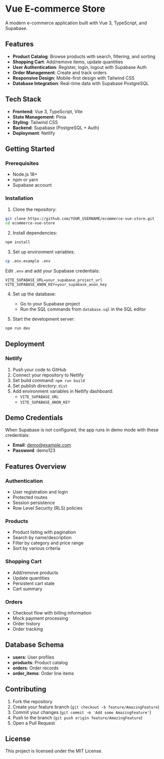 # Vue E-commerce Store

A modern e-commerce application built with Vue 3, TypeScript, and Supabase.

## Features

- **Product Catalog**: Browse products with search, filtering, and sorting
- **Shopping Cart**: Add/remove items, update quantities
- **User Authentication**: Register, login, logout with Supabase Auth
- **Order Management**: Create and track orders
- **Responsive Design**: Mobile-first design with Tailwind CSS
- **Database Integration**: Real-time data with Supabase PostgreSQL

## Tech Stack

- **Frontend**: Vue 3, TypeScript, Vite
- **State Management**: Pinia
- **Styling**: Tailwind CSS
- **Backend**: Supabase (PostgreSQL + Auth)
- **Deployment**: Netlify

## Getting Started

### Prerequisites

- Node.js 18+ 
- npm or yarn
- Supabase account

### Installation

1. Clone the repository:
```bash
git clone https://github.com/YOUR_USERNAME/ecommerce-vue-store.git
cd ecommerce-vue-store
```

2. Install dependencies:
```bash
npm install
```

3. Set up environment variables:
```bash
cp .env.example .env
```

Edit `.env` and add your Supabase credentials:
```
VITE_SUPABASE_URL=your_supabase_project_url
VITE_SUPABASE_ANON_KEY=your_supabase_anon_key
```

4. Set up the database:
   - Go to your Supabase project
   - Run the SQL commands from `database.sql` in the SQL editor

5. Start the development server:
```bash
npm run dev
```

## Deployment

### Netlify

1. Push your code to GitHub
2. Connect your repository to Netlify
3. Set build command: `npm run build`
4. Set publish directory: `dist`
5. Add environment variables in Netlify dashboard:
   - `VITE_SUPABASE_URL`
   - `VITE_SUPABASE_ANON_KEY`

## Demo Credentials

When Supabase is not configured, the app runs in demo mode with these credentials:

- **Email**: demo@example.com
- **Password**: demo123

## Features Overview

### Authentication
- User registration and login
- Protected routes
- Session persistence
- Row Level Security (RLS) policies

### Products
- Product listing with pagination
- Search by name/description
- Filter by category and price range
- Sort by various criteria

### Shopping Cart
- Add/remove products
- Update quantities
- Persistent cart state
- Cart summary

### Orders
- Checkout flow with billing information
- Mock payment processing
- Order history
- Order tracking

## Database Schema

- **users**: User profiles
- **products**: Product catalog
- **orders**: Order records
- **order_items**: Order line items

## Contributing

1. Fork the repository
2. Create your feature branch (`git checkout -b feature/AmazingFeature`)
3. Commit your changes (`git commit -m 'Add some AmazingFeature'`)
4. Push to the branch (`git push origin feature/AmazingFeature`)
5. Open a Pull Request

## License

This project is licensed under the MIT License.